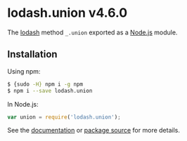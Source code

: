 # lodash.union v4.6.0

The [lodash](https://lodash.com/) method `_.union` exported as a [Node.js](https://nodejs.org/) module.

## Installation

Using npm:

```bash
$ {sudo -H} npm i -g npm
$ npm i --save lodash.union
```

In Node.js:

```js
var union = require('lodash.union');
```

See the [documentation](https://lodash.com/docs#union)
or [package source](https://github.com/lodash/lodash/blob/4.6.0-npm-packages/lodash.union) for more details.
